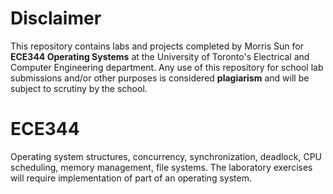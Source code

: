 # Disclaimer

This repository contains labs and projects completed by Morris Sun for **ECE344 Operating Systems** at the University of Toronto's Electrical and Computer Engineering department. Any use of this repository for school lab submissions and/or other purposes is considered **plagiarism** and will be subject to scrutiny by the school.

# ECE344

Operating system structures, concurrency, synchronization, deadlock, CPU scheduling, memory management, file systems. The laboratory exercises will require implementation of part of an operating system.
